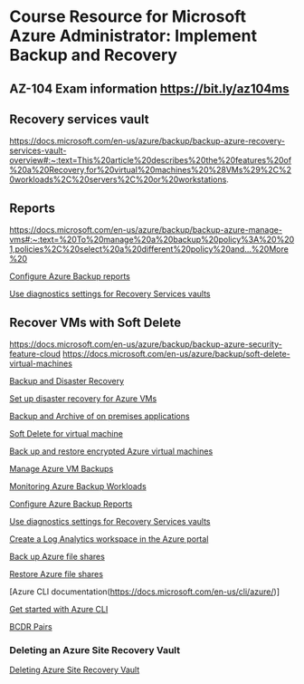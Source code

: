 # Course Resource for Microsoft Azure Administrator: Implement Backup and Recovery

## AZ-104 Exam information https://bit.ly/az104ms

## Recovery services vault
https://docs.microsoft.com/en-us/azure/backup/backup-azure-recovery-services-vault-overview#:~:text=This%20article%20describes%20the%20features%20of%20a%20Recovery,for%20virtual%20machines%20%28VMs%29%2C%20workloads%2C%20servers%2C%20or%20workstations.

## Reports
https://docs.microsoft.com/en-us/azure/backup/backup-azure-manage-vms#:~:text=%20To%20manage%20a%20backup%20policy%3A%20%201,policies%2C%20select%20a%20different%20policy%20and...%20More%20

[Configure Azure Backup reports](https://docs.microsoft.com/en-us/azure/backup/configure-reports)

[Use diagnostics settings for Recovery Services vaults](https://docs.microsoft.com/en-us/azure/backup/backup-azure-diagnostic-events)

## Recover VMs with Soft Delete
https://docs.microsoft.com/en-us/azure/backup/backup-azure-security-feature-cloud
https://docs.microsoft.com/en-us/azure/backup/soft-delete-virtual-machines

[Backup and Disaster Recovery](https://azure.microsoft.com/en-us/solutions/backup-and-disaster-recovery/)

[Set up disaster recovery for Azure VMs](https://docs.microsoft.com/en-us/azure/site-recovery/azure-to-azure-tutorial-enable-replication)

[Backup and Archive of on premises applications](https://docs.microsoft.com/en-us/azure/architecture/solution-ideas/articles/backup-archive-on-premises-applications#:~:text=Azure%20Backup%20Server%20can%20write%20backups%20directly%20to,a%20cloud%20endpoint%20such%20as%20Veeam%20Cloud%20Connect.
)

[Soft Delete for virtual machine](https://docs.microsoft.com/en-us/azure/backup/soft-delete-virtual-machines)

[Back up and restore encrypted Azure virtual machines](https://docs.microsoft.com/en-us/azure/backup/backup-azure-vms-encryption)

[Manage Azure VM Backups](https://docs.microsoft.com/en-us/azure/backup/backup-azure-manage-vms)

[Monitoring Azure Backup Workloads](https://docs.microsoft.com/en-us/azure/backup/backup-azure-monitoring-built-in-monitor)

[Configure Azure Backup Reports](https://docs.microsoft.com/en-us/azure/backup/configure-reports)

[Use diagnostics settings for Recovery Services vaults](https://docs.microsoft.com/en-us/azure/backup/backup-azure-diagnostic-events)

[Create a Log Analytics workspace in the Azure portal
](https://docs.microsoft.com/en-us/azure/azure-monitor/learn/quick-create-workspace)

[Back up Azure file shares](https://docs.microsoft.com/en-us/azure/backup/backup-afs)

[Restore Azure file shares](https://docs.microsoft.com/en-us/azure/backup/restore-afs)

[Azure CLI documentation(https://docs.microsoft.com/en-us/cli/azure/)]

[Get started with Azure CLI](https://docs.microsoft.com/en-us/cli/azure/get-started-with-azure-cli)

[BCDR Pairs](https://docs.microsoft.com/en-us/azure/best-practices-availability-paired-regions#azure-regional-pairs)

### Deleting an Azure Site Recovery Vault 

[Deleting Azure Site Recovery Vault](https://docs.microsoft.com/en-us/azure/backup/backup-azure-delete-vault)
[]()